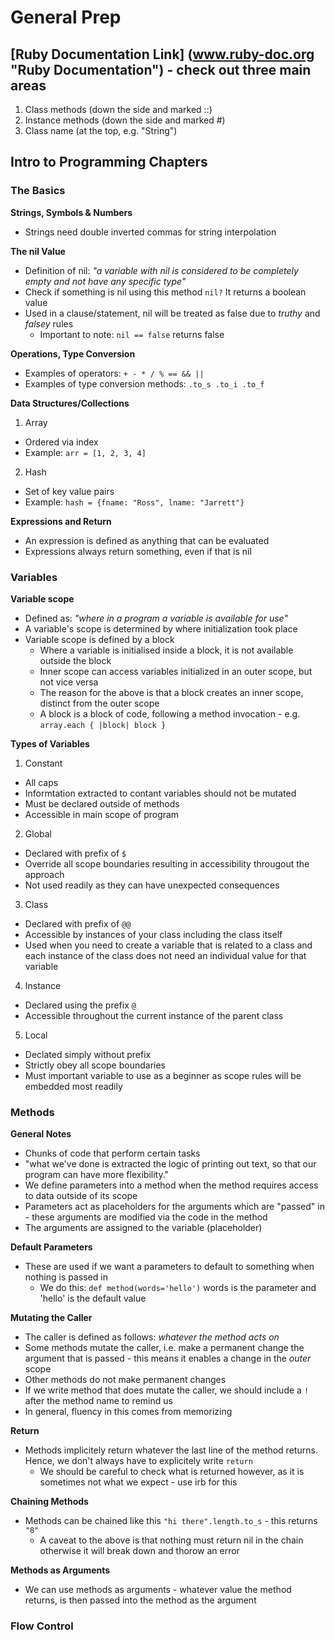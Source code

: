 # General Prep

## [Ruby Documentation Link] (www.ruby-doc.org "Ruby Documentation") - check out three main areas

1. Class methods (down the side and marked ::)
2. Instance methods (down the side and marked #)
3. Class name (at the top, e.g. "String")

## Intro to Programming Chapters

### The Basics

**Strings, Symbols & Numbers**
* Strings need double inverted commas for string interpolation

**The nil Value**
* Definition of nil: *"a variable with nil is considered to be completely empty and not have any specific type"*
* Check if something is nil using this method `nil?` It returns a boolean value
* Used in a clause/statement, nil will be treated as false due to *truthy* and *falsey* rules
  * Important to note: `nil == false` returns false

**Operations, Type Conversion**
* Examples of operators: `+ - * / % == && ||`
* Examples of type conversion methods: `.to_s .to_i .to_f`

**Data Structures/Collections**

1. Array
  * Ordered via index
  * Example: `arr = [1, 2, 3, 4]`
2. Hash
  * Set of key value pairs
  * Example: `hash = {fname: "Ross", lname: "Jarrett"}`

**Expressions and Return**
* An expression is defined as anything that can be evaluated
* Expressions always return something, even if that is nil


### Variables

**Variable scope**
* Defined as: *"where in a program a variable is available for use"*
* A variable's scope is determined by where initialization took place
* Variable scope is defined by a block
  * Where a variable is initialised inside a block, it is not available outside the block
  * Inner scope can access variables initialized in an outer scope, but not vice versa
  * The reason for the above is that a block creates an inner scope, distinct from the outer scope
  * A block is a block of code, following a method invocation - e.g. `array.each { |block| block }`

**Types of Variables**

1. Constant
  * All caps
  * Informtation extracted to contant variables should not be mutated
  * Must be declared outside of methods
  * Accessible in main scope of program

2. Global
  * Declared with prefix of `$`
  * Override all scope boundaries resulting in accessibility througout the approach
  * Not used readily as they can have unexpected consequences

3. Class
  * Declared with prefix of `@@`
  * Accessible by instances of your class including the class itself
  * Used when you need to create a variable that is related to a class and each instance of the class does not need an individual value for that variable

4. Instance
  * Declared using the prefix `@`
  * Accessible throughout the current instance of the parent class

5. Local
  * Declated simply without prefix
  * Strictly obey all scope boundaries
  * Must important variable to use as a beginner as scope rules will be embedded most readily


### Methods

**General Notes**

* Chunks of code that perform certain tasks
* "what we've done is extracted the logic of printing out text, so that our program can have more flexibility."
* We define parameters into a method when the method requires access to data outside of its scope
* Parameters act as placeholders for the arguments which are "passed" in - these arguments are modified via the code in the method
* The arguments are assigned to the variable (placeholder)

**Default Parameters**

* These are used if we want a parameters to default to something when nothing is passed in
  * We do this: `def method(words='hello')` words is the parameter and 'hello' is the default value

**Mutating the Caller**

* The caller is defined as follows: *whatever the method acts on*
* Some methods mutate the caller, i.e. make a permanent change the argument that is passed - this means it enables a change in the *outer* scope
* Other methods do not make permanent changes
* If we write method that does mutate the caller, we should include a `!` after the method name to remind us
* In general, fluency in this comes from memorizing

**Return**

* Methods implicitely return whatever the last line of the method returns. Hence, we don't always have to explicitely write `return`
  * We should be careful to check what is returned however, as it is sometimes not what we expect - use irb for this

**Chaining Methods**

* Methods can be chained like this `"hi there".length.to_s` - this returns `"8"`
  * A caveat to the above is that nothing must return nil in the chain otherwise it will break down and thorow an error

**Methods as Arguments**

* We can use methods as arguments - whatever value the method returns, is then passed into the method as the argument


### Flow Control